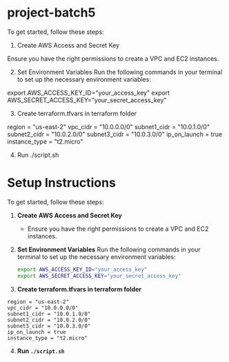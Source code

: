 # project-batch5
To get started, follow these steps:

1. Create AWS Access and Secret Key

Ensure you have the right permissions to create a VPC and EC2 instances.

2. Set Environment Variables Run the following commands in your terminal to set up the necessary environment variables:

export AWS_ACCESS_KEY_ID="your_access_key"
export AWS_SECRET_ACCESS_KEY="your_secret_access_key"

3. Create terraform.tfvars in terraform folder

region = "us-east-2"
vpc_cidr = "10.0.0.0/0"
subnet1_cidr = "10.0.1.0/0"
subnet2_cidr = "10.0.2.0/0"
subnet3_cidr = "10.0.3.0/0"
ip_on_launch = true
instance_type = "t2.micro"

4. Run ./script.sh

# Setup Instructions

To get started, follow these steps:

1. **Create AWS Access and Secret Key**
   - Ensure you have the right permissions to create a VPC and EC2 instances.

2. **Set Environment Variables**
   Run the following commands in your terminal to set up the necessary environment variables:

   ```bash
   export AWS_ACCESS_KEY_ID="your_access_key"
   export AWS_SECRET_ACCESS_KEY="your_secret_access_key"


3. **Create terraform.tfvars in terraform folder**

```hcl
region = "us-east-2"
vpc_cidr = "10.0.0.0/0"
subnet1_cidr = "10.0.1.0/0"
subnet2_cidr = "10.0.2.0/0"
subnet3_cidr = "10.0.3.0/0"
ip_on_launch = true
instance_type = "t2.micro"
```

4. **Run `./script.sh`**